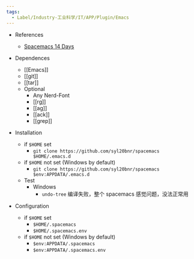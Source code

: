 ```yaml
---
tags:
  - Label/Industry-工业科学/IT/APP/Plugin/Emacs
---
```


- References
    - [Spacemacs 14 Days](https://liuzhijun-source.github.io/spacemacs-14-days/#/)

- Dependences
    - [[Emacs]]
    - [[git]]
    - [[tar]]
    - Optional
        - Any Nerd-Font
        - [[rg]]
        - [[ag]]
        - [[ack]]
        - [[grep]]

- Installation
    - if `$HOME` set
        - `git clone https://github.com/syl20bnr/spacemacs $HOME/.emacs.d`
    - if `$HOME` not set (Windows by default)
        - `git clone https://github.com/syl20bnr/spacemacs $env:APPDATA/.emacs.d`
    - Test
        - Windows
            - `undo-tree` 编译失败，整个 spacemacs 感觉问题，没法正常用

- Configuration
    - if `$HOME` set
        - `$HOME/.spacemacs`
        - `$HOME/.spacemacs.env`
    - if `$HOME` not set (Windows by default)
        - `$env:APPDATA/.spacemacs`
        - `$env:APPDATA/.spacemacs.env`
